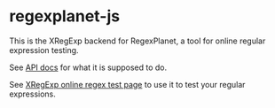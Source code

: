 # regexplanet-js

This is the XRegExp backend for RegexPlanet, a tool for online regular expression testing.

See [API docs](http://www.regexplanet.com/support/api.html) for what it is supposed to do.

See [XRegExp online regex test page](http://www.regexplanet.com/advanced/xregexp/index.html) to use it to test your regular expressions.
